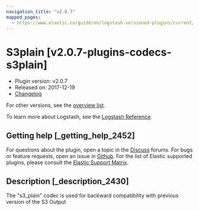 ```yaml
---
navigation_title: "v2.0.7"
mapped_pages:
  - https://www.elastic.co/guide/en/logstash-versioned-plugins/current/v2.0.7-plugins-codecs-s3plain.html
---
```


# S3plain [v2.0.7-plugins-codecs-s3plain]

* Plugin version: v2.0.7
* Released on: 2017-12-19
* [Changelog](https://github.com/logstash-plugins/logstash-codec-s3plain/blob/v2.0.7/CHANGELOG.md)

For other versions, see the [overview list](codec-s3plain-index.md).

To learn more about Logstash, see the [Logstash Reference](https://www.elastic.co/guide/en/logstash/current/index.html).

## Getting help [_getting_help_2452]

For questions about the plugin, open a topic in the [Discuss](http://discuss.elastic.co) forums. For bugs or feature requests, open an issue in [Github](https://github.com/logstash-plugins/logstash-codec-s3plain). For the list of Elastic supported plugins, please consult the [Elastic Support Matrix](https://www.elastic.co/support/matrix#matrix_logstash_plugins).

## Description [_description_2430]

The "s3\_plain" codec is used for backward compatibility with previous version of the S3 Output
